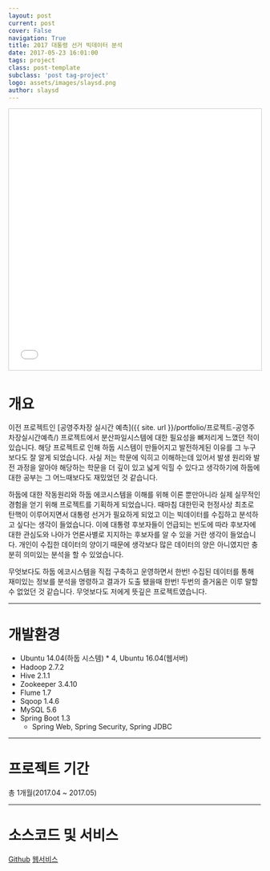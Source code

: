 ```yaml
---
layout: post
current: post
cover: False
navigation: True
title: 2017 대통령 선거 빅데이터 분석
date: 2017-05-23 16:01:00
tags: project
class: post-template
subclass: 'post tag-project'
logo: assets/images/slaysd.png
author: slaysd
---
```


<iframe src="//www.slideshare.net/slideshow/embed_code/key/6m3VTA0ejGTeTp" width="640" height="522" frameborder="0" marginwidth="0" marginheight="0" scrolling="no" style="border:1px solid #CCC; border-width:1px; margin-bottom:5px; max-width: 100%;" allowfullscreen> </iframe>

# 개요
이전 프로젝트인 [공영주차장 실시간 예측]({{ site. url }}/portfolio/프로젝트-공영주차장실시간예측/) 프로젝트에서 분산파일시스템에 대한 필요성을 뼈저리게 느꼈던 적이 있습니다. 해당 프로젝트로 인해 하둡 시스템이 만들어지고 발전하게된 이유를 그 누구보다도 잘 알게 되었습니다. 사실 저는 학문에 익히고 이해하는데 있어서 발생 원리와 발전 과정을 알아야 해당하는 학문을 더 깊이 있고 넓게 익힐 수 있다고 생각하기에 하둡에 대한 공부는 그 어느때보다도 재밌었던 것 같습니다.

하둡에 대한 작동원리와 하둡 에코시스템을 이해를 위해 이론 뿐만아니라 실제 실무적인 경험을 얻기 위해 프로젝트를 기획하게 되었습니다. 때마침 대한민국 헌정사상 최초로 탄핵이 이루어지면서 대통령 선거가 필요하게 되었고 이는 빅데이터를 수집하고 분석하고 싶다는 생각이 들었습니다. 이에 대통령 후보자들이 언급되는 빈도에 따라 후보자에 대한 관심도와 나아가 언론사별로 지지하는 후보자를 알 수 있을 거란 생각이 들었습니다. 개인이 수집한 데이터의 양이기 때문에 생각보다 많은 데이터의 양은 아니였지만 충분히 의미있는 분석을 할 수 있었습니다.

무엇보다도 하둡 에코시스템을 직접 구축하고 운영하면서 한번! 수집된 데이터를 통해 재미있는 정보를 분석을 명령하고 결과가 도출 됐을때 한번! 두번의 즐거움은 이루 말할 수 없었던 것 같습니다. 무엇보다도 저에게 뜻깊은 프로젝트였습니다.
* * *
# 개발환경
  * Ubuntu 14.04(하둡 시스템) * 4, Ubuntu 16.04(웹서버)
  * Hadoop 2.7.2
  * Hive 2.1.1
  * Zookeeper 3.4.10
  * Flume 1.7
  * Sqoop 1.4.6
  * MySQL 5.6
  * Spring Boot 1.3
    * Spring Web, Spring Security, Spring JDBC

* * *
# 프로젝트 기간
총 1개월(2017.04 ~ 2017.05)
* * *
# 소스코드 및 서비스
<span markdown="0"><a href="https://github.com/jinh574/java-CollectRssData" class="btn btn-info">Github</a></span>
<span markdown="0"><a href="http://dev.freakylab.com" class="btn btn-success" role="button" disabled="disabled">웹서비스</a></span>
